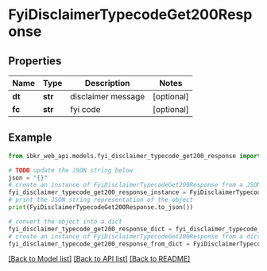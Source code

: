 # FyiDisclaimerTypecodeGet200Response


## Properties

Name | Type | Description | Notes
------------ | ------------- | ------------- | -------------
**dt** | **str** | disclaimer message | [optional] 
**fc** | **str** | fyi code | [optional] 

## Example

```python
from ibkr_web_api.models.fyi_disclaimer_typecode_get200_response import FyiDisclaimerTypecodeGet200Response

# TODO update the JSON string below
json = "{}"
# create an instance of FyiDisclaimerTypecodeGet200Response from a JSON string
fyi_disclaimer_typecode_get200_response_instance = FyiDisclaimerTypecodeGet200Response.from_json(json)
# print the JSON string representation of the object
print(FyiDisclaimerTypecodeGet200Response.to_json())

# convert the object into a dict
fyi_disclaimer_typecode_get200_response_dict = fyi_disclaimer_typecode_get200_response_instance.to_dict()
# create an instance of FyiDisclaimerTypecodeGet200Response from a dict
fyi_disclaimer_typecode_get200_response_from_dict = FyiDisclaimerTypecodeGet200Response.from_dict(fyi_disclaimer_typecode_get200_response_dict)
```
[[Back to Model list]](../README.md#documentation-for-models) [[Back to API list]](../README.md#documentation-for-api-endpoints) [[Back to README]](../README.md)


